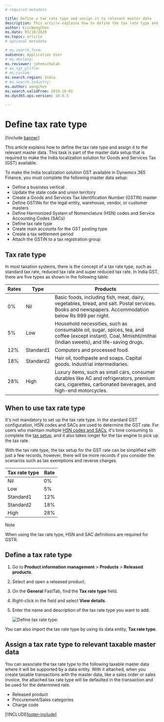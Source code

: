 ```yaml
---
# required metadata

title: Define a tax rate type and assign it to relevant master data  
description: This article explains how to define the tax rate type and assign it to the relevant master data. 
author: EricWangChen 
ms.date: 03/18/2020
ms.topic: article
# optional metadata

# ms.search.form: 
audience: Application User
# ms.devlang: 
ms.reviewer: johnmichalak
# ms.tgt_pltfrm: 
# ms.custom: 
ms.search.region: India
# ms.search.industry: 
ms.author: wangchen
ms.search.validFrom: 2019-10-01
ms.dyn365.ops.version: 10.0.5

---
```


# Define tax rate type

[!include [banner](../../includes/banner.md)]

This article explains how to define the tax rate type and assign it to the relevant master data. This task is part of the master data setup that is required to make the India localization solution for Goods and Services Tax (GST) available.

To make the India localization solution GST available in Dynamics 365 Finance, you must complete the following master data setup:

- Define a business vertical
- Update the state code and union territory
- Create a Goods and Services Tax Identification Number (GSTIN) master
- Define GSTINs for the legal entity, warehouse, vendor, or customer masters
- Define Harmonized System of Nomenclature (HSN) codes and Service Accounting Codes (SACs)
- Define tax rate type
- Create main accounts for the GST posting type
- Create a tax settlement period
- Attach the GSTIN to a tax registration group

## Tax rate type

In most taxation systems, there is the concept of a tax rate type, such as standard tax rate, reduced tax rate and super reduced tax rate. In India GST, there are five types as shown in the following table:

| Rates | Type      | Products                                                                                                                                                     |
| ----- | --------- | ------------------------------------------------------------------------------------------------------------------------------------------------------------ |
| 0%    | Nil       | Basic foods, including fish, meat, dairy, vegetables, bread, and salt. Postal services. Books and newspapers. Accommodation below Rs 999 per night.           |
| 5%    | Low       | Household necessities, such as consumable oil, sugar, spices, tea, and coffee (except instant). Coal, Mmishti/mithai (Indian sweets), and life-saving drugs. |
| 12%   | Standard1 | Computers and processed food.                                                                                                                                |
| 18%   | Standard2 | Hair oil, toothpaste and soaps. Capital goods. Industrial intermediaries.                                                                                    |
| 28%   | High      | Luxury items, such as small cars, consumer durables like AC and refrigerators, premium cars, cigarettes, carbonated beverages, and high-end motorcycles.     |

## When to use tax rate type

It's not mandatory to set up the tax rate type. In the standard GST configuration, HSN codes and SACs are used to determine the GST rate. For users who maintain multiple [HSN codes and SACs](apac-ind-GST-hsn-service-accounting-codes.md), it's time consuming to complete the [tax setup](apac-ind-GST-set-up-rate-percentage-tables.md), and it also takes longer for the tax engine to pick up the tax rate.

With the tax rate type, the tax setup for the GST rate can be simplified with just a few records, however, there will be more records if you consider the scenarios such as tax exemptions and reverse charges.

| Tax rate type | Rate |
| ------------- | ---- |
| Nil           | 0%   |
| Low           | 5%   |
| Standard1     | 12%  |
| Standard2     | 18%  |
| High          | 28%  |

> [!NOTE]
> When using the tax rate type, HSN and SAC definitions are required for GSTR. 

## Define a tax rate type

1. Go to **Product information management** \> **Products** \> **Released products**.
2. Select and open a released product. 
3. On the **General** FastTab, find the **Tax rate type** field.
4. Right-click in the field and select **View details**.
5. Enter the name and description of the tax rate type you want to add.

    ![Define tax rate type.](../media/IND-define-tax-rate-type.png)

You can also import the tax rate type by using its data entity, **Tax rate type**.

## Assign a tax rate type to relevant taxable master data

You can associate the tax rate type to the following taxable master data where it will be supported by a data entity. With it attached, when you create taxable transactions with the master data, like a sales order or sales invoice, the attached tax rate type will be defaulted in the transaction and be used for the determined rate.

- Released product
- Procurement/Sales categories
- Charge code


[!INCLUDE[footer-include](../../../includes/footer-banner.md)]
